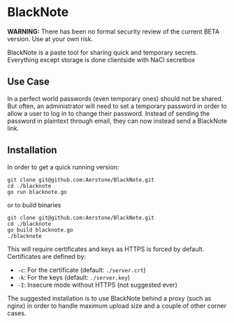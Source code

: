 BlackNote
=========

**WARNING:** There has been no formal security review of the current BETA version. Use at your own risk.

BlackNote is a paste tool for sharing quick and temporary secrets. Everything except storage is done clientside with NaCl secretbox

Use Case
--------
In a perfect world passwords (even temporary ones) should not be shared. But often, an administrator will need to set a temporary password in order to allow a user to log in to change their password. Instead of sending the password in plaintext through email, they can now instead send a BlackNote link.

Installation
------------
In order to get a quick running version:

```
git clone git@github.com:Aerstone/BlackNote.git
cd ./blacknote
go run blacknote.go 
```
or to build binaries

```
git clone git@github.com:Aerstone/BlackNote.git
cd ./blacknote
go build blacknote.go
./blacknote
```

This will require certificates and keys as HTTPS is forced by default. Certificates are defined by:

* `-c`: For the certificate (default: `./server.crt`)
* `-k`: For the keys (default: `./server.key`)
* `-I`: Insecure mode without HTTPS (not suggested ever)

The suggested installation is to use BlackNote behind a proxy (such as nginx) in order to handle maximum upload size and a couple of other corner cases.
